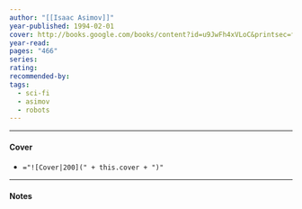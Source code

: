 ```yaml
---
author: "[[Isaac Asimov]]"
year-published: 1994-02-01
cover: http://books.google.com/books/content?id=u9JwFh4xVLoC&printsec=frontcover&img=1&zoom=1&edge=curl&source=gbs_api
year-read: 
pages: "466"
series: 
rating: 
recommended-by: 
tags:
  - sci-fi
  - asimov
  - robots
---
```


---
#### Cover
- `="![Cover|200](" + this.cover + ")"`
---
#### Notes
